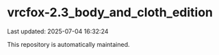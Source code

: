 # vrcfox-2.3_body_and_cloth_edition

Last updated: 2025-07-04 16:32:24

This repository is automatically maintained.
